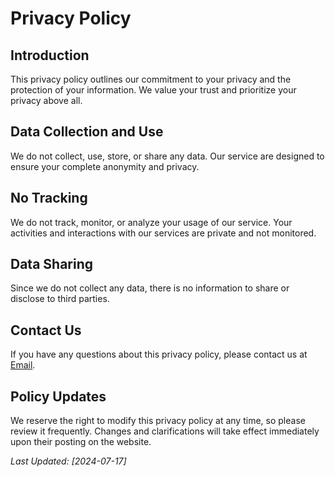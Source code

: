 # Privacy Policy

## Introduction

This privacy policy outlines our commitment to your privacy and the protection of your information. We value your trust and prioritize your privacy above all.

## Data Collection and Use

We do not collect, use, store, or share any data. Our service are designed to ensure your complete anonymity and privacy.

## No Tracking

We do not track, monitor, or analyze your usage of our service. Your activities and interactions with our services are private and not monitored.

## Data Sharing

Since we do not collect any data, there is no information to share or disclose to third parties.

## Contact Us

If you have any questions about this privacy policy, please contact us at [Email](mailto:alphamikle@gmail.com).

## Policy Updates

We reserve the right to modify this privacy policy at any time, so please review it frequently. Changes and clarifications will take effect immediately upon their posting on the website.

_Last Updated: [2024-07-17]_

